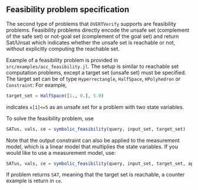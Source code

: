 ## Feasibility problem specification
The second type of problems that `OVERTVerify` supports are feasibility problems.
Feasibility problems directly encode the unsafe set (complement of the safe set) or not-goal set (complement of the goal set) and return Sat/Unsat which indicates whether the unsafe set is reachable or not, without explicitly computing the reachable set.

Example of a feasibility problem is provided in `src/examples/acc_feasibility.jl`. The setup is similar to reachable set computation problems, except a target set (unsafe set) must be specified. The target set can be of type `Hyperrectangle`, `HalfSpace`, `HPolyhedron` or `Constraint`:
For example,
```julia
target_set = HalfSpace([1., 0.], 5.0)
```
indicates `x[1]<=5` as an unsafe set for a problem with two state variables. 

To solve the feasibility problem, use
```julia
SATus, vals, ce = symbolic_feasibility(query, input_set, target_set)
```
Note that the output constraint can also be applied to the measurement model, which is a linear model that multiplies the state variables.
If you would like to use a measurement model, use:

```julia
SATus, vals, ce = symbolic_feasibility(query, input_set, target_set, apply_meas=true)
```

If problem returns `SAT`, meaning that the target set is reachable, a counter example is return in `ce`.
